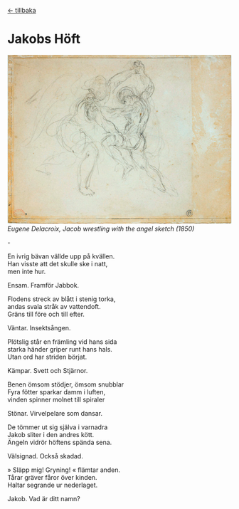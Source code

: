 [← tillbaka](README.md)  

# Jakobs Höft

![Jakob](jakob.jpg)  
_Eugene Delacroix, Jacob wrestling with the angel sketch (1850)_

\-

En ivrig bävan vällde upp på kvällen.  
Han visste att det skulle ske i natt,  
men inte hur.  

Ensam. Framför Jabbok.  

Flodens streck av blått i stenig torka,  
andas svala stråk av vattendoft.  
Gräns till före och till efter.  

Väntar. Insektsången.  

Plötslig står en främling vid hans sida  
starka händer griper runt hans hals.  
Utan ord har striden börjat.  

Kämpar. Svett och Stjärnor.  

Benen ömsom stödjer, ömsom snubblar  
Fyra fötter sparkar damm i luften,  
vinden spinner molnet till spiraler  

Stönar. Virvelpelare som dansar.  

De tömmer ut sig själva i varnadra  
Jakob sliter i den andres kött.  
Ängeln vidrör höftens spända sena.  

Välsignad. Också skadad.  

» Släpp mig! Gryning! « flämtar anden.  
Tårar gräver fåror över kinden.  
Haltar segrande ur nederlaget.  

Jakob. Vad är ditt namn?  
